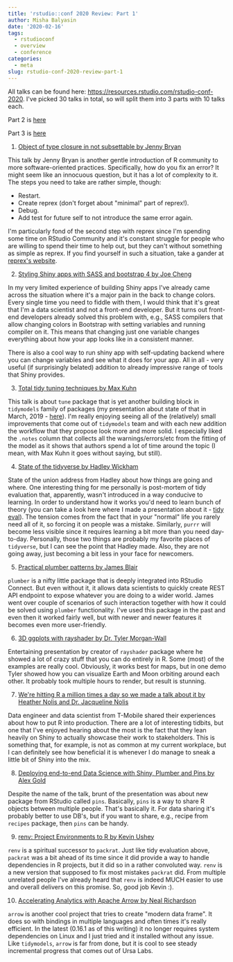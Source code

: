 ```yaml
---
title: 'rstudio::conf 2020 Review: Part 1'
author: Misha Balyasin
date: '2020-02-16'
tags:
  - rstudioconf
  - overview
  - conference
categories:
  - meta
slug: rstudio-conf-2020-review-part-1
---
```


All talks can be found here: https://resources.rstudio.com/rstudio-conf-2020. I've picked 30 talks in total, so will split them into 3 parts with 10 talks each.

Part 2 is [here]()

Part 3 is [here]()

1. [Object of type closure in not subsettable by Jenny Bryan](https://resources.rstudio.com/rstudio-conf-2020/object-of-type-closure-is-not-subsettable-jenny-bryan)

This talk by Jenny Bryan is another gentle introduction of R community to more software-oriented practices. Specifically, how do you fix an error? It might seem like an innocuous question, but it has a lot of complexity to it. The steps you need to take are rather simple, though:

- Restart.
- Create reprex (don't forget about "minimal" part of reprex!).
- Debug.
- Add test for future self to not introduce the same error again.

I'm particularly fond of the second step with reprex since I'm spending some time on RStudio Community and it's constant struggle for people who are willing to spend their time to help out, but they can't without something as simple as reprex. If you find yourself in such a situation, take a gander at [reprex's website](https://reprex.tidyverse.org/).

2. [Styling Shiny apps with SASS and bootstrap 4 by Joe Cheng](https://resources.rstudio.com/rstudio-conf-2020/styling-shiny-apps-with-sass-and-bootstrap-4-joe-cheng)

In my very limited experience of building Shiny apps I've already came across the situation where it's a major pain in the back to change colors. Every single time you need to fiddle with them, I would think that it's great that I'm a data scientist and not a front-end developer. But it turns out front-end developers already solved this problem with, e.g., SASS compilers that allow changing colors in Bootstrap with setting variables and running compiler on it. This means that changing just one variable changes everything about how your app looks like in a consistent manner.

There is also a cool way to run shiny app with self-updating backend where you can change variables and see what it does for your app. All in all - very useful (if surprisingly belated) addition to already impressive range of tools that Shiny provides.

3. [Total tidy tuning techniques by Max Kuhn](https://resources.rstudio.com/rstudio-conf-2020/total-tidy-tuning-techniques-max-kuhn)

This talk is about `tune` package that is yet another building block in `tidymodels` family of packages (my presentation about state of that in March, 2019 - [here](https://www.mishabalyasin.com/2019/03/03/touring-the-tidyverse-tidymodels/)). I'm really enjoying seeing all of the (relatively) small improvements that come out of `tidymodels` team and with each new addition the workflow that they propose look more and more solid. I especially liked the `.notes` column that collects all the warnings/errors/etc from the fitting of the model as it shows that authors spend a lot of time around the topic (I mean, with Max Kuhn it goes without saying, but still).

4. [State of the tidyverse by Hadley Wickham](https://resources.rstudio.com/rstudio-conf-2020/state-of-the-tidyverse-hadley-wickham)

State of the union address from Hadley about how things are going and where. One interesting thing for me personally is post-mortem of tidy evaluation that, apparently, wasn't introduced in a way conducive to learning. In order to understand how it works you'd need to learn bunch of theory (you can take a look here where I made a presentation about it - [tidy eval](https://www.mishabalyasin.com/2018/11/30/touring-the-tidyverse-tidyeval/)). The tension comes from the fact that in your "normal" life you rarely need all of it, so forcing it on people was a mistake. Similarly, `purrr` will become less visible since it requires learning a bit more than you need day-to-day. Personally, those two things are probably my favorite places of `tidyverse`, but I can see the point that Hadley made. Also, they are not going away, just becoming a bit less in your face for newcomers.

5. [Practical plumber patterns by James Blair](https://resources.rstudio.com/rstudio-conf-2020/practical-plumber-patterns-james-blair)

`plumber` is a nifty little package that is deeply integrated into RStudio Connect. But even without it, it allows data scientists to quickly create REST API endpoint to expose whatever you are doing to a wider world. James went over couple of scenarios of such interaction together with how it could be solved using `plumber` functionality. I've used this package in the past and even then it worked fairly well, but with newer and newer features it becomes even more user-friendly.

6. [3D ggplots with rayshader by Dr. Tyler Morgan-Wall](https://resources.rstudio.com/rstudio-conf-2020/3d-ggplots-with-rayshader-dr-tyler-morgan-wall)

Entertaining presentation by creator of `rayshader` package where he showed a lot of crazy stuff that you can do entirely in R. Some (most) of the examples are really cool. Obviously, it works best for maps, but in one demo Tyler showed how you can visualize Earth and Moon orbiting around each other. It probably took multiple hours to render, but result is stunning.

7. [We're hitting R a million times a day so we made a talk about it by Heather Nolis and Dr. Jacqueline Nolis](https://resources.rstudio.com/rstudio-conf-2020/we-re-hitting-r-a-million-times-a-day-so-we-made-a-talk-about-it-heather-nolis-dr-jacqueline-nolis)

Data engineer and data scientist from T-Mobile shared their experiences about how to put R into production. There are a lot of interesting tidbits, but one that I've enjoyed hearing about the most is the fact that they lean heavily on Shiny to actually showcase their work to stakeholders. This is something that, for example, is not as common at my current workplace, but I can definitely see how beneficial it is whenever I do manage to sneak a little bit of Shiny into the mix.

8. [Deploying end-to-end Data Science with Shiny, Plumber and Pins by Alex Gold](https://resources.rstudio.com/rstudio-conf-2020/deploying-end-to-end-data-science-with-shiny-plumber-and-pins-alex-gold)

Despite the name of the talk, brunt of the presentation was about new package from RStudio called `pins`. Basically, `pins` is a way to share R objects between multiple people. That's basically it. For data sharing it's probably better to use DB's, but if you want to share, e.g., recipe from `recipes` package, then `pins` can be handy.

9. [renv: Project Environments to R by Kevin Ushey](https://resources.rstudio.com/rstudio-conf-2020/renv-project-enviromemnts-for-r-kevin-ushey)

`renv` is a spiritual successor to `packrat`. Just like tidy evaluation above, `packrat` was a bit ahead of its time since it did provide a way to handle dependencies in R projects, but it did so in a rather convoluted way. `renv` is a new version that supposed to fix most mistakes `packrat` did. From multiple unrelated people I've already heard that `renv` is indeed MUCH easier to use and overall delivers on this promise. So, good job Kevin :).

10. [Accelerating Analytics with Apache Arrow by Neal Richardson](https://resources.rstudio.com/rstudio-conf-2020/accelerating-analytics-with-apache-arrow-neal-richardson)

`arrow` is another cool project that tries to create "modern data frame". It does so with bindings in multiple languages and often times it's really efficient. In the latest (0.16.1 as of this writing) it no longer requires system dependencies on Linux and I just tried and it installed without any issue. Like `tidymodels`, `arrow` is far from done, but it is cool to see steady incremental progress that comes out of Ursa Labs.
